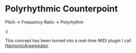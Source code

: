 # Polyrhythmic Counterpoint
Pitch -> Frequency Ratio -> Polyrhythm

:)

This concept has been turned into a real-time MIDI plugin I call [HarmonicArpeggiator](https://github.com/iveshenry18/HarmonicArpeggiator).
